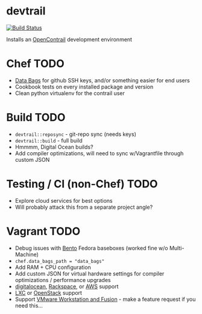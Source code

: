 # devtrail  

[![Build Status](https://secure.travis-ci.org/routelastresort/cookbook-devtrail.png)](http://travis-ci.org/routelastresort/cookbook-devtrail)

Installs an [OpenContrail](http://opencontrail.org) development environment

# Chef TODO

* [Data Bags](http://docs.opscode.com/essentials_data_bags.html) for github SSH keys, and/or something easier for end users
* Cookbook tests on every installed package and version
* Clean python virtualenv for the contrail user

# Build TODO

* `devtrail::reposync` - git-repo sync (needs keys)
* `devtrail::build` - full build
* Hmmmm, Digital Ocean builds?
* Add compiler optimizations, will need to sync w/Vagrantfile through custom JSON

# Testing / CI (non-Chef) TODO

* Explore cloud services for best options
* Will probably attack this from a separate project angle?

# Vagrant TODO

* Debug issues with [Bento](https://github.com/opscode/bento) Fedora baseboxes (worked fine w/o Multi-Machine)
* `chef.data_bags_path = "data_bags"`
* Add RAM + CPU configuration
* Add custom JSON for virtual hardware settings for compiler optimizations / performance upgrades
* [digitalocean](https://github.com/smdahlen/vagrant-digitalocean), [Rackspace](https://github.com/mitchellh/vagrant-rackspace), or [AWS](https://github.com/mitchellh/vagrant-aws) support
* [LXC](https://github.com/fgrehm/vagrant-lxc) or [OpenStack](https://github.com/cloudbau/vagrant-openstack-plugin) support
* Support [VMware Workstation and Fusion](http://www.vagrantup.com/vmware) - make a feature request if you need this...
